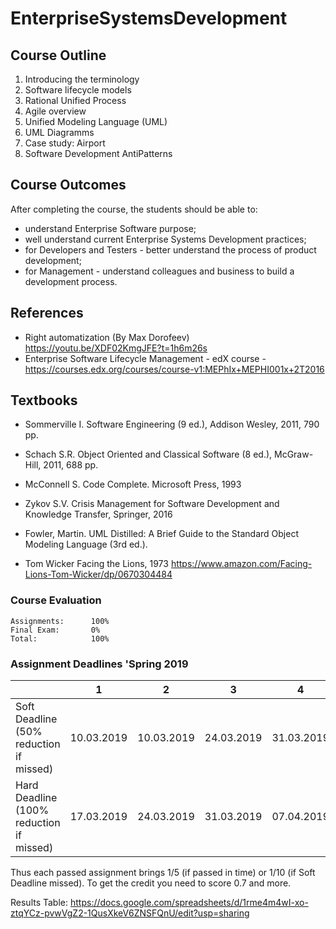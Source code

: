 # EnterpriseSystemsDevelopment

## Course Outline
1. Introducing the terminology
2. Software lifecycle models
3. Rational Unified Process
4. Agile overview
5. Unified Modeling Language (UML)
6. UML Diagramms
7. Case study: Airport
8. Software Development AntiPatterns

## Course Outcomes
After completing the course, the students should be able to:
- understand Enterprise Software purpose;
- well understand current Enterprise Systems Development practices;
- for Developers and Testers - better understand the process of product development;
- for Management - understand colleagues and business to build a development process.

## References
- Right automatization (By Max Dorofeev) https://youtu.be/XDF02KmgJFE?t=1h6m26s
- Enterprise Software Lifecycle Management - edX course - https://courses.edx.org/courses/course-v1:MEPhIx+MEPHI001x+2T2016

## Textbooks
- Sommerville I. Software Engineering (9 ed.), Addison Wesley, 2011, 790 pp.
- Schach S.R. Object Oriented and Classical Software (8 ed.), McGraw-Hill, 2011, 688 pp.
- McConnell S. Code Complete. Microsoft Press, 1993
- Zykov S.V. Crisis Management for Software Development and Knowledge Transfer, Springer, 2016
- Fowler, Martin. UML Distilled: A Brief Guide to the Standard Object Modeling Language (3rd ed.).

- Tom Wicker Facing the Lions, 1973 https://www.amazon.com/Facing-Lions-Tom-Wicker/dp/0670304484

### Course Evaluation
```
Assignments:      100%
Final Exam:       0%
Total:            100%

```

### Assignment Deadlines 'Spring 2019
|                                          |  1  | 2 | 3 | 4 | 5 |
| ---------------------------------------- | --- |--- |--- |--- |--- |
| Soft Deadline (50% reduction if missed)  | 10.03.2019 |10.03.2019 |24.03.2019 |31.03.2019 |21.04.2019 |
| Hard Deadline (100% reduction if missed) | 17.03.2019 |24.03.2019 |31.03.2019 |07.04.2019 |28.04.2019 |

Thus each passed assignment brings 1/5 (if passed in time) or 1/10 (if Soft Deadline missed).
To get the credit you need to score 0.7 and more.

Results Table:
https://docs.google.com/spreadsheets/d/1rme4m4wI-xo-ztqYCz-pvwVgZ2-1QusXkeV6ZNSFQnU/edit?usp=sharing

